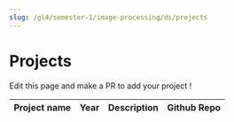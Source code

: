 ```yaml
---
slug: /gl4/semester-1/image-processing/ds/projects
---
```


# Projects

Edit this page and make a PR to add your project !

| Project name | Year | Description | Github Repo
| --- | --- | --- | --- |
